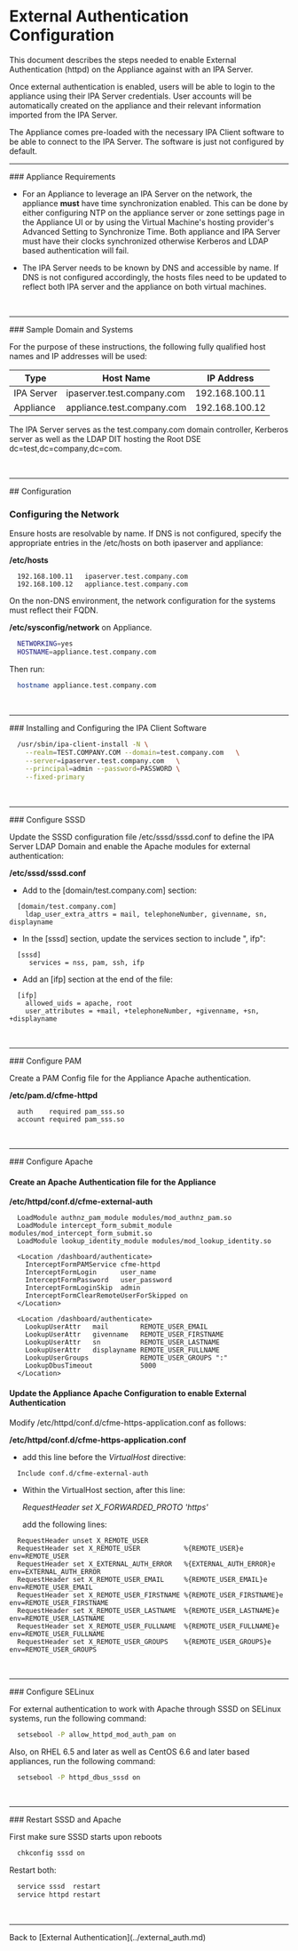 
# External Authentication Configuration

This document describes the steps needed to enable External
Authentication (httpd) on the Appliance against with an IPA Server.

Once external authentication is enabled, users will be able
to login to the appliance using their IPA Server credentials.
User accounts will be automatically created on the appliance
and their relevant information imported from the IPA Server.

The Appliance comes pre-loaded with the necessary IPA Client
software to be able to connect to the IPA Server. The software
is just not configured by default.

<hr>
### Appliance Requirements

* For an Appliance to leverage an IPA Server on the network,
the appliance **must** have time synchronization enabled.
This can be done by either configuring NTP on the appliance server
or zone settings page in the Appliance UI or by using
the Virtual Machine's hosting provider's Advanced Setting
to Synchronize Time. Both appliance and IPA Server must have
their clocks synchronized otherwise Kerberos and LDAP based
authentication will fail.


* The IPA Server needs to be known by DNS and accessible by name.
If DNS is not configured accordingly, the hosts files need to be
updated to reflect both IPA server and the appliance on
both virtual machines.

<br>
<hr>
### Sample Domain and Systems

For the purpose of these instructions, the following
fully qualified host names and IP addresses will be used:

| Type | Host Name | IP Address |
| ---- | --------- | ---------- |
| IPA Server | ipaserver.test.company.com | 192.168.100.11 |
| Appliance  | appliance.test.company.com | 192.168.100.12 |

The IPA Server serves as the test.company.com domain
controller, Kerberos server as well as the LDAP DIT hosting
the Root DSE dc=test,dc=company,dc=com.

<br>
<hr>
## Configuration

### Configuring the Network

Ensure hosts are resolvable by name. If DNS is not configured,
specify the appropriate entries in the /etc/hosts on both
ipaserver and appliance:

**/etc/hosts**

```
  192.168.100.11   ipaserver.test.company.com
  192.168.100.12   appliance.test.company.com
```

On the non-DNS environment, the network configuration for
the systems must reflect their FQDN.

**/etc/sysconfig/network** on Appliance.

```sh
  NETWORKING=yes
  HOSTNAME=appliance.test.company.com
```

Then run:

```sh
  hostname appliance.test.company.com
```

<br>
<hr>
### Installing and Configuring the IPA Client Software

```sh
  /usr/sbin/ipa-client-install -N \
    --realm=TEST.COMPANY.COM --domain=test.company.com   \
    --server=ipaserver.test.company.com   \
    --principal=admin --password=PASSWORD \
    --fixed-primary
```

<br>
<hr>
### Configure SSSD

Update the SSSD configuration file /etc/sssd/sssd.conf to
define the IPA Server LDAP Domain and enable
the Apache modules for external authentication:

**/etc/sssd/sssd.conf**

* Add to the [domain/test.company.com] section:

```
  [domain/test.company.com]
    ldap_user_extra_attrs = mail, telephoneNumber, givenname, sn, displayname
```

* In the [sssd] section, update the services section
to include ", ifp":

```
  [sssd]
     services = nss, pam, ssh, ifp
```

* Add an [ifp] section at the end of the file:

```
  [ifp]
    allowed_uids = apache, root
    user_attributes = +mail, +telephoneNumber, +givenname, +sn, +displayname
```

<br>
<hr>
### Configure PAM

Create a PAM Config file for the Appliance Apache authentication.

**/etc/pam.d/cfme-httpd**

```
  auth    required pam_sss.so
  account required pam_sss.so
```

<br>
<hr>
### Configure Apache

#### Create an Apache Authentication file for the Appliance

**/etc/httpd/conf.d/cfme-external-auth**

```
  LoadModule authnz_pam_module modules/mod_authnz_pam.so
  LoadModule intercept_form_submit_module modules/mod_intercept_form_submit.so
  LoadModule lookup_identity_module modules/mod_lookup_identity.so

  <Location /dashboard/authenticate>
    InterceptFormPAMService cfme-httpd
    InterceptFormLogin      user_name
    InterceptFormPassword   user_password
    InterceptFormLoginSkip  admin
    InterceptFormClearRemoteUserForSkipped on
  </Location>

  <Location /dashboard/authenticate>
    LookupUserAttr   mail        REMOTE_USER_EMAIL
    LookupUserAttr   givenname   REMOTE_USER_FIRSTNAME
    LookupUserAttr   sn          REMOTE_USER_LASTNAME
    LookupUserAttr   displayname REMOTE_USER_FULLNAME
    LookupUserGroups             REMOTE_USER_GROUPS ":"
    LookupDbusTimeout            5000
  </Location>
```

#### Update the Appliance Apache Configuration to enable External Authentication


Modify /etc/httpd/conf.d/cfme-https-application.conf as follows:

**/etc/httpd/conf.d/cfme-https-application.conf**

- add this line before the *VirtualHost* directive:

```
  Include conf.d/cfme-external-auth
```

- Within the VirtualHost section, after this line:
      
	*RequestHeader set X_FORWARDED_PROTO 'https'*

    add the following lines:

```
  RequestHeader unset X_REMOTE_USER
  RequestHeader set X_REMOTE_USER           %{REMOTE_USER}e            env=REMOTE_USER
  RequestHeader set X_EXTERNAL_AUTH_ERROR   %{EXTERNAL_AUTH_ERROR}e    env=EXTERNAL_AUTH_ERROR
  RequestHeader set X_REMOTE_USER_EMAIL     %{REMOTE_USER_EMAIL}e      env=REMOTE_USER_EMAIL
  RequestHeader set X_REMOTE_USER_FIRSTNAME %{REMOTE_USER_FIRSTNAME}e  env=REMOTE_USER_FIRSTNAME
  RequestHeader set X_REMOTE_USER_LASTNAME  %{REMOTE_USER_LASTNAME}e   env=REMOTE_USER_LASTNAME
  RequestHeader set X_REMOTE_USER_FULLNAME  %{REMOTE_USER_FULLNAME}e   env=REMOTE_USER_FULLNAME
  RequestHeader set X_REMOTE_USER_GROUPS    %{REMOTE_USER_GROUPS}e     env=REMOTE_USER_GROUPS
```

<br>
<hr>
### Configure SELinux

For external authentication to work with Apache through
SSSD on SELinux systems, run the following command:

```sh
  setsebool -P allow_httpd_mod_auth_pam on
```

Also, on RHEL 6.5 and later as well as CentOS 6.6 and later based appliances, run the following command:

```sh
  setsebool -P httpd_dbus_sssd on
```

<br>
<hr>
### Restart SSSD and Apache

First make sure SSSD starts upon reboots

```sh
  chkconfig sssd on
```

Restart both:

```sh
  service sssd  restart
  service httpd restart
```

<br>
<hr>
Back to [External Authentication](../external_auth.md)
